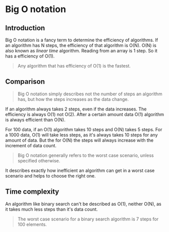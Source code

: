 # Big O notation
## Introduction
Big O notation is a fancy term to determine the efficiency of algorithms. If an algorithm has N steps, the efficiency of that algorithm is O(N). O(N) is also known as _linear time_ algorithm. Reading from an array is 1 step. So it has a efficiency of O(1).

> Any algorithm that has efficiency of O(1) is the fastest.

## Comparison
> Big O notation simply describes not the number of steps an algorithm has, but how the steps increases as the data change.

If an algorithm always takes 2 steps, even if the data increases. The efficiency is always O(1) not O(2). After a certain amount data O(1) algorithm is always efficient than O(N).

For 100 data, if an O(1) algorithm takes 10 steps and O(N) takes 5 steps. For a 1000 data, O(1) will take less steps, as it's always takes 10 steps for any amount of data. But the for O(N) the steps will always increase with the increment of data count.

> Big O notation generally refers to the worst case scenario, unless specified otherwise.

It describes exactly how inefficient an algorithm can get in a worst case scenario and helps to choose the right one.

## Time complexity
An algorithm like binary search can't be described as O(1), neither O(N), as it takes much less steps than it's data count.

> The worst case scenario for a binary search algorithm is 7 steps for 100 elements.

